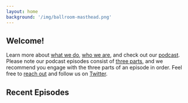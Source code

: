 ```yaml
---
layout: home
background: '/img/ballroom-masthead.png'
---
```


## Welcome!
Learn more about [what we do](/about#about), [who we are](/about#team), and check out our [podcast](/podcast). Please note our podcast episodes consist of [three parts](/about#podcast), and we recommend you engage with the three parts of an episode in order. Feel free to [reach out](/contact) and follow us on [Twitter](https://twitter.com/recipes4resist).

## Recent Episodes
<!-- beneath this gets populated from the _posts folder by home.html -->